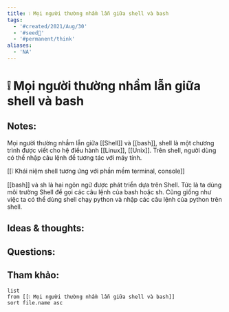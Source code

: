 ```yaml
---
title: ❕ Mọi người thường nhầm lẫn giữa shell và bash
tags:
  - '#created/2021/Aug/30'
  - '#seed🥜'
  - '#permanent/think'
aliases:
  - 'NA'
---
```

# ❕ Mọi người thường nhầm lẫn giữa shell và bash

## Notes:
Mọi người thường nhầm lẫn giữa [[Shell]] và [[bash]], shell là một chương trình được viết cho hệ điều hành [[Linux]], [[Unix]]. Trên shell, người dùng có thể nhập câu lệnh để tương tác với máy tính.

[[❕ Khái niệm shell tương ứng với phần mềm terminal, console]]

[[bash]] và sh là hai ngôn ngữ được phát triển dựa trên Shell. Tức là ta dùng môi trường Shell để gọi các câu lệnh của bash hoặc sh. Cũng giống như việc ta có thể dùng shell chạy python và nhập các câu lệnh của python trên shell.


## Ideas & thoughts:

## Questions:


## Tham khảo:
```dataview
list
from [[❕ Mọi người thường nhầm lẫn giữa shell và bash]]
sort file.name asc
```
